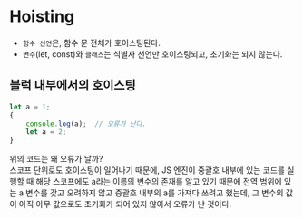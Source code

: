 # Hoisting

- `함수 선언`은, 함수 문 전체가 호이스팅된다.
- `변수`(let, const)와 `클래스`는 식별자 선언만 호이스팅되고, 초기화는 되지 않는다.



## 블럭 내부에서의 호이스팅
```js
let a = 1;
{
    console.log(a);  // 오류가 난다.
    let a = 2;
}
```
위의 코드는 왜 오류가 날까?  
스코프 단위로도 호이스팅이 일어나기 때문에, JS 엔진이 중괄호 내부에 있는 코드를 실행할 때 해당 스코프에도 a라는 이름의 변수의 존재를 알고 있기 때문에 전역 범위에 있는 a 변수를 갖고 오려하지 않고 중괄호 내부의 a를 가져다 쓰려고 했는데, 그 변수의 값이 아직 아무 값으로도 초기화가 되어 있지 않아서 오류가 난 것이다.